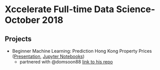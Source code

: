 # Xccelerate Full-time Data Science- October 2018

## Projects
* Beginner Machine Learning: Prediction Hong Kong Property Prices ([Presentation](https://gitpitch.com/ohjho/ftds_oct_2018/master?p=Projects/BeginnerDataScience), [Jupyter Notebooks](Projects/BeginnerDataScience))
    * partnered with @domsoon88 [link to his repo](https://github.com/domsoon88/Centaline)